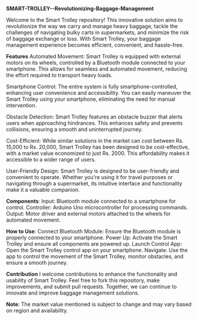 **SMART-TROLLEY--Revolutionizing-Baggage-Management**


Welcome to the Smart Trolley repository! This innovative solution aims to revolutionize the way we carry and manage heavy baggage, tackle the challenges of navigating bulky carts in supermarkets, and minimize the risk of baggage exchange or loss. With Smart Trolley, your baggage management experience becomes efficient, convenient, and hassle-free.

**Features**
Automated Movement: Smart Trolley is equipped with external motors on its wheels, controlled by a Bluetooth module connected to your smartphone. This allows for seamless and automated movement, reducing the effort required to transport heavy loads.

Smartphone Control: The entire system is fully smartphone-controlled, enhancing user convenience and accessibility. You can easily maneuver the Smart Trolley using your smartphone, eliminating the need for manual intervention.

Obstacle Detection: Smart Trolley features an obstacle buzzer that alerts users when approaching hindrances. This enhances safety and prevents collisions, ensuring a smooth and uninterrupted journey.

Cost-Efficient: While similar solutions in the market can cost between Rs. 15,000 to Rs. 20,000, Smart Trolley has been designed to be cost-effective, with a market value economized to just Rs. 2000. This affordability makes it accessible to a wider range of users.

User-Friendly Design: Smart Trolley is designed to be user-friendly and convenient to operate. Whether you're using it for travel purposes or navigating through a supermarket, its intuitive interface and functionality make it a valuable companion.

**Components**:
Input: Bluetooth module connected to a smartphone for control.
Controller: Arduino Uno microcontroller for processing commands.
Output: Motor driver and external motors attached to the wheels for automated movement.

**How to Use**:
Connect Bluetooth Module: Ensure the Bluetooth module is properly connected to your smartphone.
Power Up: Activate the Smart Trolley and ensure all components are powered up.
Launch Control App: Open the Smart Trolley control app on your smartphone.
Navigate: Use the app to control the movement of the Smart Trolley, monitor obstacles, and ensure a smooth journey.

**Contribution**
I welcome contributions to enhance the functionality and usability of Smart Trolley. Feel free to fork this repository, make improvements, and submit pull requests. Together, we can continue to innovate and improve baggage management solutions.

**Note**: The market value mentioned is subject to change and may vary based on region and availability.
